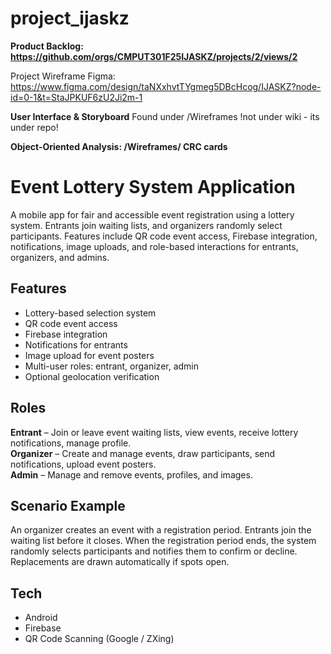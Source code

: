 # project_ijaskz

**Product Backlog: https://github.com/orgs/CMPUT301F25IJASKZ/projects/2/views/2**

Project Wireframe Figma: https://www.figma.com/design/taNXxhvtTYgmeg5DBcHcog/IJASKZ?node-id=0-1&t=StaJPKUF6zU2Ji2m-1

**User Interface & Storyboard** Found under /Wireframes
!not under wiki - its under repo!

**Object-Oriented Analysis: /Wireframes/ CRC cards**



# Event Lottery System Application

A mobile app for fair and accessible event registration using a lottery system. Entrants join waiting lists, and organizers randomly select participants. Features include QR code event access, Firebase integration, notifications, image uploads, and role-based interactions for entrants, organizers, and admins.

## Features
- Lottery-based selection system
- QR code event access
- Firebase integration
- Notifications for entrants
- Image upload for event posters
- Multi-user roles: entrant, organizer, admin
- Optional geolocation verification

## Roles
**Entrant** – Join or leave event waiting lists, view events, receive lottery notifications, manage profile.  
**Organizer** – Create and manage events, draw participants, send notifications, upload event posters.  
**Admin** – Manage and remove events, profiles, and images.

## Scenario Example
An organizer creates an event with a registration period. Entrants join the waiting list before it closes. When the registration period ends, the system randomly selects participants and notifies them to confirm or decline. Replacements are drawn automatically if spots open.

## Tech
- Android
- Firebase
- QR Code Scanning (Google / ZXing)


